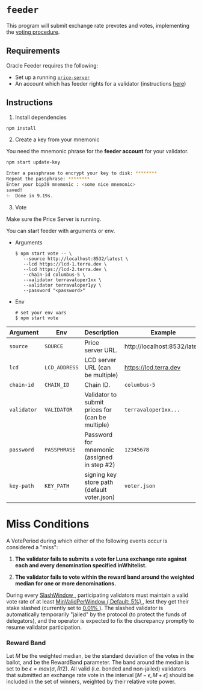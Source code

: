 # `feeder`

This program will submit exchange rate prevotes and votes, implementing the [voting procedure](https://docs.terra.money/dev/spec-oracle.html#voting-procedure). 

## Requirements

Oracle Feeder requires the following:

- Set up a running [`price-server`](../price-server/)
- An account which has feeder rights for a validator (instructions [here](https://docs.terra.money/validator/setup.html#delegate-feeder-consent))

## Instructions

1. Install dependencies

```sh
npm install
```

2. Create a key from your mnemonic

You need the mnemonic phrase for the **feeder account** for your validator.

```sh
npm start update-key

Enter a passphrase to encrypt your key to disk: ********
Repeat the passphrase: ********
Enter your bip39 mnemonic : <some nice mnemonic>
saved!
✨  Done in 9.19s.
```

3. Vote

Make sure the Price Server is running.

You can start feeder with arguments or env.

* Arguments
   ``` shell
   $ npm start vote -- \
      --source http://localhost:8532/latest \
      --lcd https://lcd-1.terra.dev \
      --lcd https://lcd-2.terra.dev \
      --chain-id columbus-5 \
      --validator terravaloper1xx \
      --validator terravaloper1yy \
      --password "<password>"
   ```

* Env
   ```shell
   # set your env vars 
   $ npm start vote
   ```


| Argument    | Env           | Description                                      | Example                      |
| ----------- | ------------- | ------------------------------------------------ | ---------------------------- |
| `source`    | `SOURCE`      | Price server URL.                                | http://localhost:8532/latest |
| `lcd`       | `LCD_ADDRESS` | LCD server URL (can be multiple)                 | https://lcd.terra.dev        |
| `chain-id`  | `CHAIN_ID`    | Chain ID.                                        | `columbus-5`                 |
| `validator` | `VALIDATOR`   | Validator to submit prices for (can be multiple) | `terravaloper1xx...`         |
| `password`  | `PASSPHRASE`  | Password for mnemonic (assigned in step #2)      | `12345678`                   |
| `key-path`  | `KEY_PATH`    | signing key store path (default voter.json)      | `voter.json`                 |




# Miss Conditions

A VotePeriod during which either of the following events occur is considered a "miss":

1. **The validator fails to submits a vote for Luna exchange rate against each and every denomination specified inWhitelist.**

2. **The validator fails to vote within the reward band around the weighted median for one or more denominations.**

During every [ SlashWindow ](https://docs.terra.money/Reference/Terra-core/Module-specifications/spec-oracle.html#slashwindow), participating validators must maintain a valid vote rate of at least [MinValidPerWindow ( Default: 5%) ](https://docs.terra.money/Reference/Terra-core/Module-specifications/spec-oracle.html#minvalidperwindow), lest they get their stake slashed (currently set to [ 0.01% ](https://docs.terra.money/Reference/Terra-core/Module-specifications/spec-oracle.html#slashfraction)).
The slashed validator is automatically temporarily "jailed" by the protocol (to protect the funds of delegators), and the operator is expected to fix the discrepancy promptly to resume validator participation.


### Reward Band


Let $M$ be the weighted median, be the standard deviation of the votes in the ballot, and be the RewardBand parameter. The band around the median is set to be  $\epsilon = max(\sigma, R/2)$. All valid (i.e. bonded and non-jailed) validators that submitted an exchange rate vote in the interval $[M-\epsilon,M+\epsilon]$ should be included in the set of winners, weighted by their relative vote power.